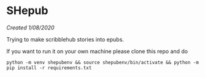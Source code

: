 # SHepub

*Created 1/08/2020*

Trying to make scribblehub stories into epubs.

If you want to run it on your own machine please clone this repo and do
```
python -m venv shepubenv && source shepubenv/bin/activate && python -m pip install -r requirements.txt
```
